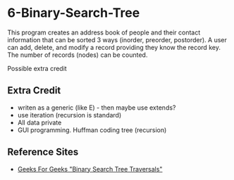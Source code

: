 # 6-Binary-Search-Tree

This program creates an address book of people and their contact information that can be sorted 3 ways (inorder, preorder, postorder).  A user can add, delete, and modify a record providing they know the record key. The number of records (nodes) can be counted.

Possible extra credit
## Extra Credit
- writen as a generic (like E) - then maybe use extends?
- use iteration (recursion is standard)
- All data private
- GUI programming.
Huffman coding tree (recursion)


## Reference Sites
- [Geeks For Geeks "Binary Search Tree Traversals"](https://www.geeksforgeeks.org/binary-search-tree-traversal-inorder-preorder-post-order/)